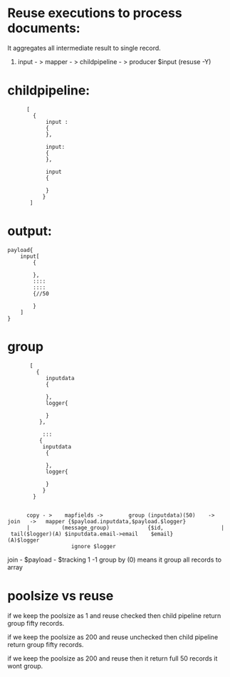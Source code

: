 Reuse executions to process documents:
=====================================

It aggregates all intermediate result to single record.

1) input - > mapper - > childpipeline - > producer
            $input          (resuse -Y)  
            



childpipeline:
===============

          [
            {
                input : 
                { 
                },
                
                input:
                {
                },

                input
                {

                }
               }
           ]         
output:
=======

    payload{
        input[
            {
            
            },
            ::::
            ::::
            {//50
            
            }
        ]
    }


group
======
           [
             {
                inputdata
                {
                
                },
                logger{
                
                }
              },  
                
               :::
              { 
               inputdata
                {
                
                },
                logger{
                
                }
               }
            }


          copy - >    mapfields ->        group (inputdata)(50)    ->  join   ->   mapper {$payload.inputdata,$payload.$logger}
          |          (message_group)            {$id,                  |                  
     tail($logger)(A) $inputdata.email->email    $email}            (A)$logger
                        ignore $logger


join -     $payload  - $tracking 1 -1 
group by (0) means it group all records to array       


poolsize vs reuse
===================


if we keep the poolsize as 1 and reuse checked then child pipeline return group fifty records.

if we keep the poolsize as 200 and reuse unchecked then child pipeline return group fifty records.

if we keep the poolsize as 200 and reuse then it return full 50 records it wont group.


